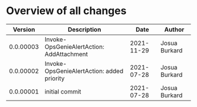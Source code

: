 # Overview of all changes

Version | Description | Date | Author
-|-|-|-
0.0.00003 | Invoke-OpsGenieAlertAction: AddAttachment | 2021-11-29 | Josua Burkard
0.0.00002 | Invoke-OpsGenieAlertAction: added priority | 2021-07-28 | Josua Burkard
0.0.00001 | initial commit | 2021-07-28 | Josua Burkard
